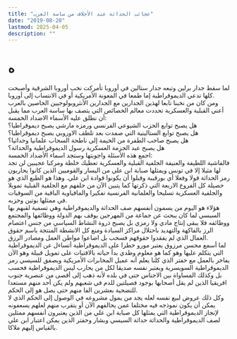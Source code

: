 ```yaml
---
title: "عجائب الحداثة عند الأجلاف من ساسة العرب"
date: "2019-08-20"
lastmod: 2025-04-05
description: ""
---
```

# **ه**

لما سقط جدار برلين وتبعه جدار ستالين في أوروبا تأمركت نخب أوروبا الشرقية وأصبحت كلها تدعي الديموقراطية إما طمعا في المعونة الأمريكية أو في الانتساب إلى أوروبا.  
ومن كان من نخبنا تابعا لهذين الجدارين مع الجدارين الأنثروبولوجيين الخاصين بالعرب أعني القبلية والعسكرية تحددت معالم الخصائص التي يتصف بها ساسة العرب مما يقبل أن نطلق عليه الأسماء الاضداد الخمسة:  
هل يصبح توابع الحزب الشيوعي الفرنسي ورمزه مارشي يصبح ديموقراطيا؟  
هل يصبح توابع الستالينية التي صمدت بعد تلطف الاوروبي يصبح ديموقراطيا؟  
هل يصبح صاحب الطفرة من الخيمة إلى ناطحة السحاب علمانيا وحداثيا؟  
هل يصبح عبد الجزمة العسكرية رسول الديموقراطية والحداثة؟  
اجمع هذه الأسئلة واجوبتها وستجد اسماء الأضداد الخمسة:  
فالفاشية اللطيفة والعنيفة الجلفية القبلية والعسكرية تعطيك خلطة ومركبا عجيبين لن تجد لها مثيلا إلا في تونس ويمثلها صبابة ابن علي من اليسار والقوميين الذين كانوا يحاربون رمز الحداثة قولا وفعلا أي بورقيبة وقبلوا أن يكونوا قوادة ابن علي. وهذا هو الطبع الذي هو حصيلة كل الفروع الاربعة التي ذكرتها كما يتبين الآن من حلفهم مع الجلفية القبلية تمويلا والجلفية العسكرية تسليحا والعلمانية الفرنسية تفكيرا والمافياوية الباقية من السوفيات في ممثلها بوتين وحزبه.  
هؤلاء هو اليوم من يسمون أنفسهم صف الحداثة والديموقراطية وهي تسمية لقبهم بها السبسي لما كان يبحث عن جماعة من المهرجين يوقف بهم الدولة ووظائفها والمجتمع ووظائفه فلا يبقى إنتاج مادي ولا رمزي بل يصبح ذروة النشاط السياسي من جنس اعتصام الرز بالفاكهة والتهديد باحتلال مراكز السيادة ومنع كل الانشطة المنتجة باسم حقوق العمال الذي لم يفقدوا حقوقهم فسحب بل اضاعوا مواطن العمل ومصادر الرزق.  
لما أسمع محسن مرزوق يعتبر مورو خطرا على الديموقراطية أتساءل عن الديموقراطية التي يتكلم عليها وهو كما هو معلوم وطدي بدأ حياته بالاقتيات على تمويل قبيلة وهو الآن يفاخر بالعمل مع حفتر الذي كلنا يعلم أنه عميل المخابرات الأمريكية ويصفق للسيسي رمز الديموقراطية السويسرية ويعتبر نفسه صديقا لكل من يحارب ليس الديموقراطية فحسب بل وكذلك المساواة بين الاجناس حتى في بلده لأنه ذهب إلى أقصى من عنصرية جنوب افريقيا الذين لم يقل أصحابها بوجود فصيلتين للدم في شعبهم ولم يكن أحد منهم مستعدا للتضحية بعشرين الفا منهم حتى يصل هو إلى الحكم.  
وكل ذلك عروض لبيع نفسه لعله يجد من يمول مشروعه في الوصول إلى الحكم الذي لا يمكن أن يكون نموذجه فيه مختلفا عمن يحالفهم الآن أو يتقرب منهم لعلهم يسعفونه لإنجاز الديموقراطية التي يمثلها كل صبابة ابن علي من الذين يعتبرون أنفسهم ممثلين لصف الديموقراطية والحداثة حداثة السيسي وبشار وحفتر الذين يمكن اعتبار ابن علي بالقياس إليهم ملاكا.

###
